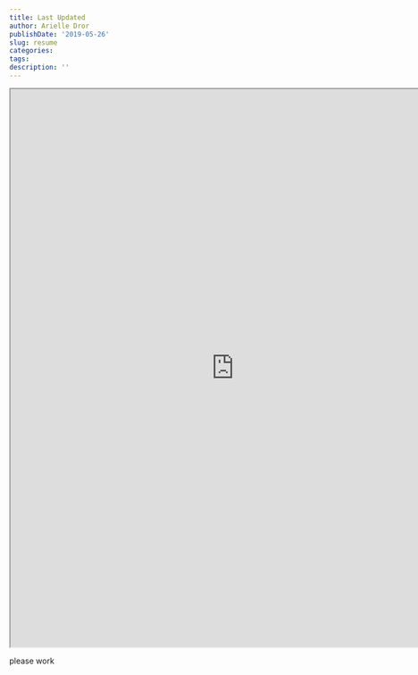 ```yaml
---
title: Last Updated
author: Arielle Dror
publishDate: '2019-05-26'
slug: resume
categories:
tags:
description: ''
--- 
```


<iframe src="https://drive.google.com/file/d/1DW1yo7vZ20imqkqjzhBRTkwroD1-YasI/preview" width="800" height="1000blo"></iframe>

please work 